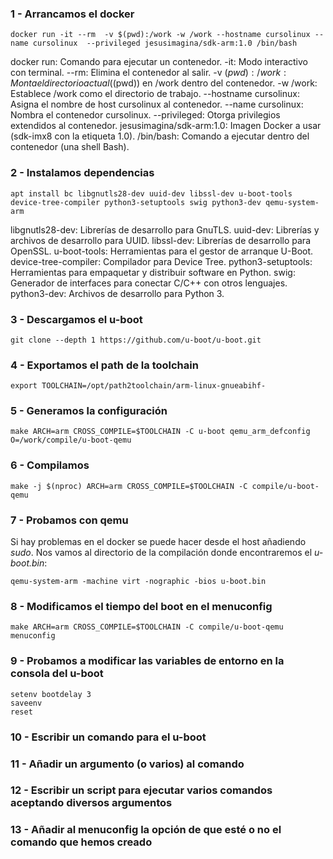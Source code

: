 ### 1 - Arrancamos el docker

	docker run -it --rm  -v $(pwd):/work -w /work --hostname cursolinux --name cursolinux  --privileged jesusimagina/sdk-arm:1.0 /bin/bash


docker run: Comando para ejecutar un contenedor.
-it: Modo interactivo con terminal.
--rm: Elimina el contenedor al salir.
-v $(pwd):/work: Monta el directorio actual ($(pwd)) en /work dentro del contenedor.
-w /work: Establece /work como el directorio de trabajo.
--hostname cursolinux: Asigna el nombre de host cursolinux al contenedor.
--name cursolinux: Nombra el contenedor cursolinux.
--privileged: Otorga privilegios extendidos al contenedor.
jesusimagina/sdk-arm:1.0: Imagen Docker a usar (sdk-imx8 con la etiqueta 1.0).
/bin/bash: Comando a ejecutar dentro del contenedor (una shell Bash).


### 2 - Instalamos dependencias

	apt install bc libgnutls28-dev uuid-dev libssl-dev u-boot-tools device-tree-compiler python3-setuptools swig python3-dev qemu-system-arm

libgnutls28-dev: Librerías de desarrollo para GnuTLS.
uuid-dev: Librerías y archivos de desarrollo para UUID.
libssl-dev: Librerías de desarrollo para OpenSSL.
u-boot-tools: Herramientas para el gestor de arranque U-Boot.
device-tree-compiler: Compilador para Device Tree.
python3-setuptools: Herramientas para empaquetar y distribuir software en Python.
swig: Generador de interfaces para conectar C/C++ con otros lenguajes.
python3-dev: Archivos de desarrollo para Python 3.

### 3 - Descargamos el u-boot

	git clone --depth 1 https://github.com/u-boot/u-boot.git

### 4 - Exportamos el path de la toolchain

	export TOOLCHAIN=/opt/path2toolchain/arm-linux-gnueabihf-

### 5 - Generamos la configuración

	make ARCH=arm CROSS_COMPILE=$TOOLCHAIN -C u-boot qemu_arm_defconfig O=/work/compile/u-boot-qemu

### 6 - Compilamos

	make -j $(nproc) ARCH=arm CROSS_COMPILE=$TOOLCHAIN -C compile/u-boot-qemu

### 7 - Probamos con qemu

Si hay problemas en el docker se puede hacer desde el host añadiendo *sudo*.
Nos vamos al directorio de la compilación donde encontraremos el *u-boot.bin*:

	qemu-system-arm -machine virt -nographic -bios u-boot.bin

### 8 - Modificamos el tiempo del boot en el menuconfig

	make ARCH=arm CROSS_COMPILE=$TOOLCHAIN -C compile/u-boot-qemu menuconfig

### 9 - Probamos a modificar las variables de entorno en la consola del u-boot

	setenv bootdelay 3
	saveenv
	reset

### 10 - Escribir un comando para el u-boot

### 11 - Añadir un argumento (o varios) al comando

### 12 - Escribir un script para ejecutar varios comandos aceptando diversos argumentos

### 13 - Añadir al menuconfig la opción de que esté o no el comando que hemos creado
